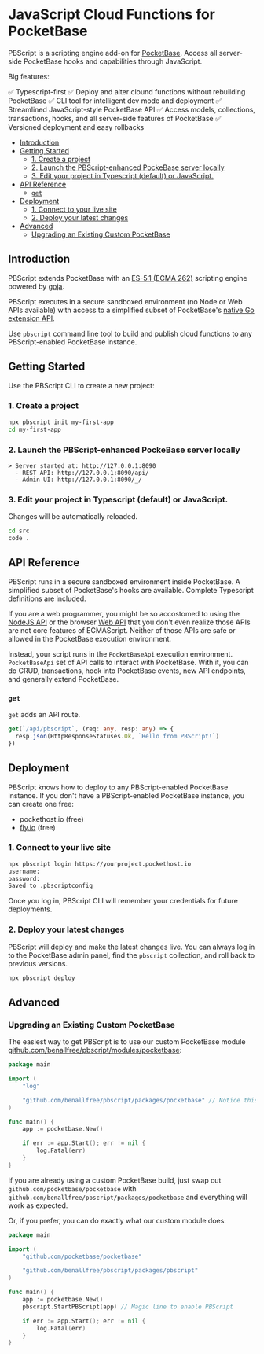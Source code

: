 # JavaScript Cloud Functions for PocketBase

PBScript is a scripting engine add-on for [PocketBase](https://pocketbase.io). Access all server-side PocketBase hooks and capabilities through JavaScript.

Big features:

✅ Typescript-first
✅ Deploy and alter clound functions without rebuilding PocketBase
✅ CLI tool for intelligent dev mode and deployment
✅ Streamlined JavaScript-style PocketBase API
✅ Access models, collections, transactions, hooks, and all server-side features of PocketBase
✅ Versioned deployment and easy rollbacks

<!-- @import "[TOC]" {cmd="toc" depthFrom=2 depthTo=6 orderedList=false} -->

<!-- code_chunk_output -->

- [Introduction](#introduction)
- [Getting Started](#getting-started)
  - [1. Create a project](#1-create-a-project)
  - [2. Launch the PBScript-enhanced PockeBase server locally](#2-launch-the-pbscript-enhanced-pockebase-server-locally)
  - [3. Edit your project in Typescript (default) or JavaScript.](#3-edit-your-project-in-typescript-default-or-javascript)
- [API Reference](#api-reference)
  - [`get`](#get)
- [Deployment](#deployment)
  - [1. Connect to your live site](#1-connect-to-your-live-site)
  - [2. Deploy your latest changes](#2-deploy-your-latest-changes)
- [Advanced](#advanced)
  - [Upgrading an Existing Custom PocketBase](#upgrading-an-existing-custom-pocketbase)

<!-- /code_chunk_output -->

## Introduction

PBScript extends PocketBase with an [ES-5.1 (ECMA 262)](https://262.ecma-international.org/5.1/) scripting engine powered by [goja](https://github.com/dop251/goja).

PBScript executes in a secure sandboxed environment (no Node or Web APIs available) with access to a simplified subset of PocketBase's [native Go extension API](https://pocketbase.io/docs/use-as-framework/).

Use `pbscript` command line tool to build and publish cloud functions to any PBScript-enabled PocketBase instance.

## Getting Started

Use the PBScript CLI to create a new project:

### 1. Create a project

```bash
npx pbscript init my-first-app
cd my-first-app
```

### 2. Launch the PBScript-enhanced PockeBase server locally

```
> Server started at: http://127.0.0.1:8090
  - REST API: http://127.0.0.1:8090/api/
  - Admin UI: http://127.0.0.1:8090/_/
```

### 3. Edit your project in Typescript (default) or JavaScript.

Changes will be automatically reloaded.

```bash
cd src
code .
```

## API Reference

PBScript runs in a secure sandboxed environment inside PocketBase. A simplified subset of PocketBase's hooks are available. Complete Typescript definitions are included.

If you are a web programmer, you might be so accostomed to using the [NodeJS API](https://nodejs.org/docs/latest/api/) or the browser [Web API](https://developer.mozilla.org/en-US/docs/Web/API) that you don't even realize those APIs are not core features of ECMAScript. Neither of those APIs are safe or allowed in the PocketBase execution environment.

Instead, your script runs in the `PocketBaseApi` execution environment. `PocketBaseApi` set of API calls to interact with PocketBase. With it, you can do CRUD, transactions, hook into PocketBase events, new API endpoints, and generally extend PocketBase.

### `get`

`get` adds an API route.

```ts
get(`/api/pbscript`, (req: any, resp: any) => {
  resp.json(HttpResponseStatuses.Ok, `Hello from PBScript!`)
})
```

## Deployment

PBScript knows how to deploy to any PBScript-enabled PocketBase instance. If you don't have a PBScript-enabled PocketBase instance, you can create one free:

- pockethost.io (free)
- [fly.io](#) (free)

### 1. Connect to your live site

```bash
npx pbscript login https://yourproject.pockethost.io
username:
password:
Saved to .pbscriptconfig
```

Once you log in, PBScript CLI will remember your credentials for future deployments.

### 2. Deploy your latest changes

PBScript will deploy and make the latest changes live. You can always log in to the PocketBase admin panel, find the `pbscript` collection, and roll back to previous versions.

```bash
npx pbscript deploy
```

## Advanced

### Upgrading an Existing Custom PocketBase

The easiest way to get PBScript is to use our custom PocketBase module [github.com/benallfree/pbscript/modules/pocketbase](https://github.com/benallfree/pbscript/modules/pocketbase):

```go
package main

import (
    "log"

    "github.com/benallfree/pbscript/packages/pocketbase" // Notice this is a custom version of the PocketBase module
)

func main() {
    app := pocketbase.New()

    if err := app.Start(); err != nil {
        log.Fatal(err)
    }
}
```

If you are already using a custom PocketBase build, just swap out `github.com/pocketbase/pocketbase` with `github.com/benallfree/pbscript/packages/pocketbase` and everything will work as expected.

Or, if you prefer, you can do exactly what our custom module does:

```go
package main

import (
	"github.com/pocketbase/pocketbase"

	"github.com/benallfree/pbscript/packages/pbscript"
)

func main() {
    app := pocketbase.New()
    pbscript.StartPBScript(app) // Magic line to enable PBScript

    if err := app.Start(); err != nil {
        log.Fatal(err)
    }
}
```
